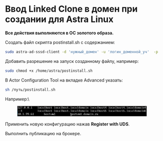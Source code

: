 # Ввод Linked Clone в домен при создании для Astra Linux

**Все действия выполняются в ОС золотого образа.**

Создать файл скрипта postinstall.sh с содержанием:

```bash
sudo astra-ad-sssd-client -d 'нужный_домен' -u 'логин_доменной_уч'  -p 'пароль_доменной_уч' -y ; sudo reboot -h now
```

Добавить разрешение на запуск созданному файлу, например:

```bash
sudo chmod +x /home/astra/postinstall.sh
```

В Actor Configuration Tool на вкладке Advanced указать:

```bash
sh /путь/postinstall.sh
```

Например:\


<figure><img src="../../.gitbook/assets/image (53).png" alt=""><figcaption></figcaption></figure>

Применить новую конфигурацию нажав **Register with UDS**.

Выполнить публикацию на брокере.
